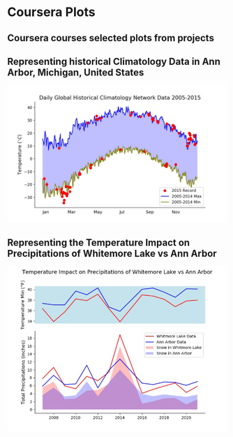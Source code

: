 # Coursera Plots
## Coursera courses selected plots from projects

## Representing historical Climatology Data in Ann Arbor, Michigan, United States

![Daily Global Historical Climatology Network Data](/projects/Coursera/Assignment_2.jpeg)

##  Representing the Temperature Impact on Precipitations of Whitemore Lake vs Ann Arbor

![Temp Impact on Precipitations](/projects/Coursera/assignment4.jpeg)
